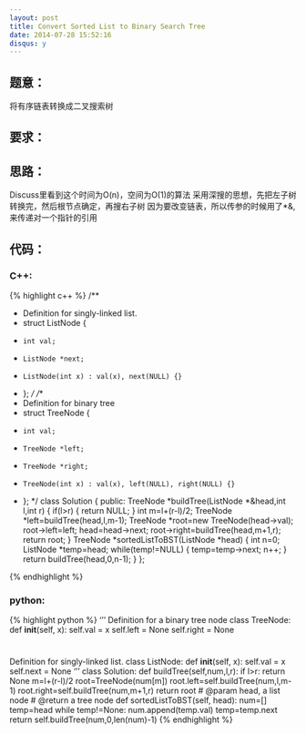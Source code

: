 ```yaml
---
layout: post
title: Convert Sorted List to Binary Search Tree
date: 2014-07-28 15:52:16
disqus: y
---
```


## 题意：
将有序链表转换成二叉搜索树

## 要求：


## 思路：
Discuss里看到这个时间为O(n)，空间为O(1)的算法
采用深搜的思想，先把左子树转换完，然后根节点确定，再搜右子树
因为要改变链表，所以传参的时候用了*&,来传递对一个指针的引用

## 代码：

### C++:

{% highlight c++ %}
/**
 * Definition for singly-linked list.
 * struct ListNode {
 *     int val;
 *     ListNode *next;
 *     ListNode(int x) : val(x), next(NULL) {}
 * };
 */
/**
 * Definition for binary tree
 * struct TreeNode {
 *     int val;
 *     TreeNode *left;
 *     TreeNode *right;
 *     TreeNode(int x) : val(x), left(NULL), right(NULL) {}
 * };
 */
class Solution {
public:
    TreeNode *buildTree(ListNode *&head,int l,int r)
    {
        if(l>r)
        {
            return NULL;
        }
        int m=l+(r-l)/2;
        TreeNode *left=buildTree(head,l,m-1);
        TreeNode *root=new TreeNode(head->val);
        root->left=left;
        head=head->next;
        root->right=buildTree(head,m+1,r);
        return root;
    }
    TreeNode *sortedListToBST(ListNode *head) {
        int n=0;
        ListNode *temp=head;
        while(temp!=NULL)
        {
            temp=temp->next;
            n++;
        }
        return buildTree(head,0,n-1);
    }
};


 {% endhighlight %}
### python:

{% highlight python %}
‘’’
 Definition for a  binary tree node
 class TreeNode:
     def __init__(self, x):
         self.val = x
         self.left = None
         self.right = None
#
 Definition for singly-linked list.
 class ListNode:
     def __init__(self, x):
         self.val = x
         self.next = None
‘’’
class Solution:
    def buildTree(self,num,l,r):
        if l>r:
            return None
        m=l+(r-l)/2
        root=TreeNode(num[m])
        root.left=self.buildTree(num,l,m-1)
        root.right=self.buildTree(num,m+1,r)
        return root
    # @param head, a list node
    # @return a tree node
    def sortedListToBST(self, head):
        num=[]
        temp=head
        while temp!=None:
            num.append(temp.val)
            temp=temp.next
        return self.buildTree(num,0,len(num)-1)
 {% endhighlight %}
